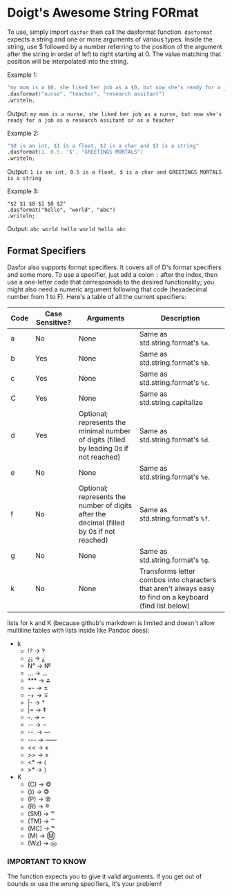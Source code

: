 # Doigt's Awesome String FORmat
To use, simply import `dasfor` then call the dasformat function. `dasformat` expects a string and one or more arguments of various types. Inside the string, use $ followed by a number referring to the position of the argument after the string in order of left to right starting at 0. The value matching that position will be interpolated into the string.

Example 1:
```d
"my mom is a $0, she liked her job as a $0, but now she's ready for a job as a $2 or as a $1"
.dasformat("nurse", "teacher", "research assitant")
.writeln;
```
Output:
`my mom is a nurse, she liked her job as a nurse, but now she's ready for a job as a research assitant or as a teacher`

Example 2:
```d
"$0 is an int, $1 is a float, $2 is a char and $3 is a string"
.dasformat(1, 0.5, '$', "GREETINGS MORTALS")
.writeln;
```
Output:
`1 is an int, 0.5 is a float, $ is a char and GREETINGS MORTALS is a string`

Example 3:
```
"$2 $1 $0 $1 $0 $2"
.dasformat("hello", "world", "abc")
.writeln;
```
Output:
`abc world hello world hello abc`

## Format Specifiers

Dasfor also supports format specifiers. It covers all of D's format specifiers and some more. To use a specifier, just add a colon `:` after the index, then use a one-letter code that corresponsds to the desired functionality; you might also need a numeric argument following that code (hexadecimal number from 1 to F). Here's a table of all the current specifiers:

|Code|Case Sensitive?|Arguments|Description|
|-|-|-|-|
|a|No|None|Same as std.string.format's `%a`.|
|b|Yes|None|Same as std.string.format's `%b`.|
|c|Yes|None|Same as std.string.format's `%c`.|
|C|Yes|None|Same as std.string.capitalize|
|d|Yes|Optional; represents the minimal number of digits (filled by leading 0s if not reached)|Same as std.string.format's `%d`.|
|e|No|None|Same as std.string.format's `%e`.|
|f|No|Optional; represents the number of digits after the decimal (filled by 0s if not reached)|Same as std.string.format's `%f`.|
|g|No|None|Same as std.string.format's `%g`.|
|k|No|None|Transforms letter combos into characters that aren't always easy to find on a keyboard (find list below)


lists for k and K (because github's markdown is limited and doesn't allow multiline tables with lists inside like Pandoc does):
* k
    * !? -> ‽
    * ¿¡ -> ⸘
    * N° -> №
    * ... -> …
    * \*\*\* -> ⁂
    * \+\- -> ±
    * \-\+ -> ∓
    * \|\- -> †
    * \|= -> ‡
    * \-. -> –
    * \-\- -> ‒
    * \-\-. -> —
    * \-\-\- -> ⸺
    * \<\< -> «
    * \>\> -> »
    * \<\* -> ⟨
    * \>\* -> ⟩
* K
    * (C) -> ©
    * ()) -> 🄯
    * (P) -> ℗
    * (R) -> ®
    * (SM) -> ℠
    * (TM) -> ™
    * (MC) -> 🅪
    * (M) -> Ⓜ
    * (Wz) -> 🄮
### IMPORTANT TO KNOW
The function expects you to give it valid arguments. If you get out of bounds or use the wrong specifiers, it's your problem!
